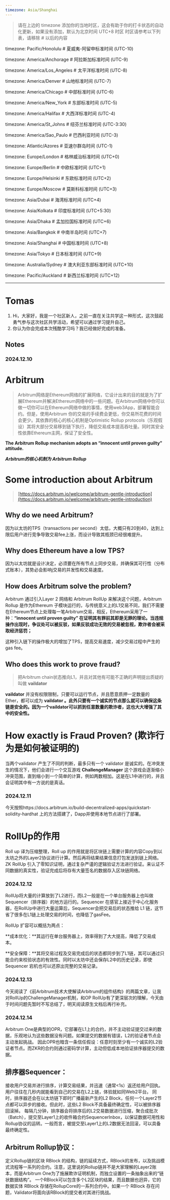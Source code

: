 ```yaml
---
timezone: Asia/Shanghai
---
```


> 请在上边的 timezone 添加你的当地时区，这会有助于你的打卡状态的自动化更新，如果没有添加，默认为北京时间 UTC+8 时区
> 时区请参考以下列表，请移除 # 以后的内容

timezone: Pacific/Honolulu # 夏威夷-阿留申标准时间 (UTC-10)

timezone: America/Anchorage # 阿拉斯加标准时间 (UTC-9)

timezone: America/Los_Angeles # 太平洋标准时间 (UTC-8)

timezone: America/Denver # 山地标准时间 (UTC-7)

timezone: America/Chicago # 中部标准时间 (UTC-6)

timezone: America/New_York # 东部标准时间 (UTC-5)

timezone: America/Halifax # 大西洋标准时间 (UTC-4)

timezone: America/St_Johns # 纽芬兰标准时间 (UTC-3:30)

timezone: America/Sao_Paulo # 巴西利亚时间 (UTC-3)

timezone: Atlantic/Azores # 亚速尔群岛时间 (UTC-1)

timezone: Europe/London # 格林威治标准时间 (UTC+0)

timezone: Europe/Berlin # 中欧标准时间 (UTC+1)

timezone: Europe/Helsinki # 东欧标准时间 (UTC+2)

timezone: Europe/Moscow # 莫斯科标准时间 (UTC+3)

timezone: Asia/Dubai # 海湾标准时间 (UTC+4)

timezone: Asia/Kolkata # 印度标准时间 (UTC+5:30)

timezone: Asia/Dhaka # 孟加拉国标准时间 (UTC+6)

timezone: Asia/Bangkok # 中南半岛时间 (UTC+7)

timezone: Asia/Shanghai # 中国标准时间 (UTC+8)

timezone: Asia/Tokyo # 日本标准时间 (UTC+9)

timezone: Australia/Sydney # 澳大利亚东部标准时间 (UTC+10)

timezone: Pacific/Auckland # 新西兰标准时间 (UTC+12)

---

# Tomas

1. Hi，大家好，我是一个社区新人，之前一直在关注共学这一种形式，这次鼓起勇气参与这次社区共学活动，希望可以通过学习提升自己。
2. 你认为你会完成本次残酷学习吗？我已经做好完成的准备。

## Notes

<!-- Content_START -->

### 2024.12.10
# Arbitrum

> Arbitrum网络是Ethereum网络的扩展网络，它设计出来的目的就是为了扩展Ethereum并解决Ethereum网络中的一些问题。在Arbitrum网络中你可以做一切你可以在Ethereum网络中做的事情，使用web3App，部署智能合约。但是，使用Arbitrum 你的交易的手续费会更低，你交易所花费的时间会更少。其依靠的核心的核心机制是Optimistic Rollup protocols（乐观假设）其将大部分交易移到链下执行，降低交易成本提高吞吐量。同时其安全性依靠Ethereum主网，保证了安全性。
> 

**The Arbitrum Rollup mechanism adopts an “innocent until proven guilty” attitude.**

***Arbitrum的核心机制为 Arbitrum Rollup*** 

# Some introduction about Arbitrum

> [https://docs.arbitrum.io/welcome/arbitrum-gentle-introduction](https://docs.arbitrum.io/welcome/arbitrum-gentle-introduction)
> 

## Why do we need Arbitrum?

因为以太坊的TPS（transactions per second）太低，大概只有20到40，达到上限后用户进行竞争导致交易fee上涨，而设计导致其瓶颈已经很难提升。

## Why does Ethereum have a low TPS?

因为以太坊就是设计决定，必须要在所有节点上同步交易，并确保其可行性（分布式账本），其势必会影响j交易的并发性和交易速度。

## How does Arbitrum solve the problem?

Arbitrum 通过引入Layer 2 网络和 Arbitrum RollUp 来解决这个问题，Arbitrum Rollup 是作为Ethereum 子模块运行的，与传统意义上的L1交易不同，我们不需要在Ethereum节点上处理每一笔Arbitrum交易，相反，Ethereum采用了一种：**“innocent until proven guilty”  在证明其有罪前其即是无罪的理论。当违规操作出现时，争议处可以被反驳，如果反驳成功无效的交易被忽视，欺诈者会被采取经济惩罚；**

这种引入链下的操作极大的增加了TPS，提高交易速度，减少交易过程中产生的 gas fee。

## Who does this work to prove fraud?

> 把Arbitrum chain状态推向L1，并且对其他有可能不正确的声明提出质疑的叫做 **vaildator**
> 

**vaildator** 并没有权限限制，只要可以运行节点，并且愿意质押一定数量的Ether，都可以成为 **vaildator 。此外只要有一个诚实的节点那么就可以确保这条链是安全的。因为一个vaildator可以抓到任意数量的欺诈者，这也大大增强了其中的安全性。**

# How exactly is Fraud Proven? (欺诈行为是如何被证明的)

当两个validator 产生了不同的判断，最多只有一个 validator 是诚实的。在冲突发生的情况下，他们会进行一个交互游戏 **ChallengeManager** 这个游戏会逐渐缩小冲突范围，直到缩小到一个简单的计算，例如两数相加。这是在L1中进行的，并且会证明其中有一方说的是真话。

### 2024.12.11

今天按照https://docs.arbitrum.io/build-decentralized-apps/quickstart-solidity-hardhat 上的方法搭建了，Dapp并使用本地节点进行了部署。

# RollUp的作用

Roll up 译为压缩整理，Roll up 的作用就是将区块链上需要计算的内容Copy到以太坊之外的Layer2协议进行计算。然后再将结果结果信息打包发送到链上网络。
ZK RollUp 引入了零知识证明，通过复杂严谨的逻辑验证方法进行验证。来认证不同数据的真实性，验证完成后将存有大量签名的数据存入区块链网络。

### 2024.12.12

RollUp将大量的计算放到了L2进行，而L2一般是在一个单台服务器上也叫做 Sequencer（排序器）的地方运行的。Sequencer 在感官上接近于中心化服务器，在RollUp中进行大量运算后，Sequencer会把交易后的状态推给 L1 链，这节省了很多在L1链上处理交易的时间，也降低了gasFee。

RollUp 扩容可以概括为两点：

**成本优化：**其运行在单台服务器上，效率得到了大大提高，降低了交易成本。

**安全保障：**其将交易过程及交易完成后的状态都同步到了L1链，其可以通过只能合约来校验状态的有效性。同时以太坊中还会保存L2中的历史记录，即使 Sequencer 宕机也可以还原出完整的交易记录。
### 2024.12.13
今天阅读了《前Arbitrum技术大使解读Arbitrum的组件结构》的两篇文章，让我对RollUp的ChallengeManager机制，和OP RollUp有了更深层次的理解，今天由于时间问题先暂时不写总结了，明天阅读原生文档后再行补充。
### 2024.12.14
Arbitrum One是典型的OPR，它部署在L1上的合约，并不主动验证提交过来的数据，乐观地认为这些数据没有问题。如果提交的数据有错误，L2的验证者节点会主动发起挑战。
因此OPR也暗含一条信任假设：任意时刻⾄少有⼀个诚实的L2验证者节点。⽽ZKR的合约则通过密码学计算，主动但低成本地验证排序器提交的数据。
## 排序器Sequencer：
接收用户交易并进行排序，计算交易结果，并迅速（通常<1s）返还给用户回执。用户往往在几秒内就能看到自己的交易在L2上链，体验就如同Web2平台。
同时，排序器还会在以太坊链下即时广播最新产生的L2 Block，任何一个Layer2节点都可以异步的接收。但此时，这些L2 Block不具备最终确定性，可以被排序器回滚掉。
每隔几分钟，排序器会将排序后的L2交易数据进行压缩，聚合成批次（Batch），提交至Layer1上的收件箱合约SequencerInbox，以保证数据可用性和Rollup协议的运转。一般而言，被提交至Layer1上的L2数据无法回滚，可以具备最终确定性。
## Arbitrum Rollup协议：
定义Rollup链的区块 RBlock 的结构，链的延续方式，RBlock的发布，以及挑战模式流程等⼀系列的合约。注意，这⾥说的Rollup链并不是大家理解的Layer2账本，而是Arbitrum One为了施展欺诈证明机制，而独立设置的一条抽象出来的“链状数据结构”。
⼀个RBlock可以包含多个L2区块的结果，⽽且数据也迥异，它的数据实体 RBlock 存储在RollupCore的⼀系列合约中。如果⼀个 RBlock 存在问题，Validator将⾯向该RBlock的提交者对其进⾏挑战。
<!-- Content_END -->
